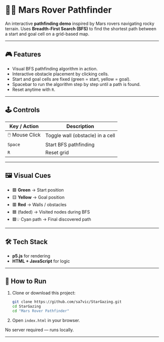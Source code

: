 # 🚗🔭 Mars Rover Pathfinder

An interactive **pathfinding demo** inspired by Mars rovers navigating rocky terrain.
Uses **Breadth-First Search (BFS)** to find the shortest path between a start and goal cell on a grid-based map.

---

## 🎮 Features

* Visual BFS pathfinding algorithm in action.
* Interactive obstacle placement by clicking cells.
* Start and goal cells are fixed (green = start, yellow = goal).
* Spacebar to run the algorithm step by step until a path is found.
* Reset anytime with `R`.

---

## 🕹️ Controls

| Key / Action    | Description                      |
| --------------- | -------------------------------- |
| 🖱️ Mouse Click | Toggle wall (obstacle) in a cell |
| `Space`         | Start BFS pathfinding            |
| `R`             | Reset grid                       |

---

## 🖼️ Visual Cues

* 🟩 **Green** → Start position
* 🟨 **Yellow** → Goal position
* 🟥 **Red** → Walls / obstacles
* 🟦 (faded) → Visited nodes during BFS
* 🟦💡 Cyan path → Final discovered path

---

## 🛠️ Tech Stack

* **p5.js** for rendering
* **HTML + JavaScript** for logic

---

## 🚀 How to Run

1. Clone or download this project:

   ```bash
   git clone https://github.com/sa7vic/StarGazing.git
   cd StarGazing
   cd "Mars Rover Pathfinder"
   ```
2. Open `index.html` in your browser.

No server required — runs locally.

---
